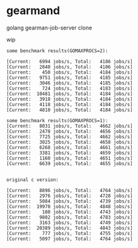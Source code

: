 gearmand
========

golang gearman-job-server clone

wip

	some benchmark results(GOMAXPROCS=2):

	[Current:   6994 jobs/s, Total:   4186 jobs/s]
	[Current:   2840 jobs/s, Total:   4186 jobs/s]
	[Current:    450 jobs/s, Total:   4184 jobs/s]
	[Current:   9751 jobs/s, Total:   4185 jobs/s]
	[Current:   3046 jobs/s, Total:   4185 jobs/s]
	[Current:    724 jobs/s, Total:   4183 jobs/s]
	[Current:  10481 jobs/s, Total:   4184 jobs/s]
	[Current:   3918 jobs/s, Total:   4184 jobs/s]
	[Current:   4118 jobs/s, Total:   4184 jobs/s]
	[Current:   4810 jobs/s, Total:   4184 jobs/s]
	
	some benchmark results(GOMAXPROCS=1):
	[Current:   8031 jobs/s, Total:   4662 jobs/s]
	[Current:   2478 jobs/s, Total:   4656 jobs/s]
	[Current:   7725 jobs/s, Total:   4662 jobs/s]
	[Current:   3025 jobs/s, Total:   4658 jobs/s]
	[Current:   6268 jobs/s, Total:   4661 jobs/s]
	[Current:   3381 jobs/s, Total:   4659 jobs/s]
	[Current:   1160 jobs/s, Total:   4651 jobs/s]
	[Current:   6639 jobs/s, Total:   4655 jobs/s]


	original c version:
	
	[Current:   8896 jobs/s, Total:   4764 jobs/s]
	[Current:   2976 jobs/s, Total:   4728 jobs/s]
	[Current:   5084 jobs/s, Total:   4739 jobs/s]
	[Current:  19970 jobs/s, Total:   4848 jobs/s]
	[Current:    180 jobs/s, Total:   4743 jobs/s]
	[Current:   9802 jobs/s, Total:   4783 jobs/s]
	[Current:   3163 jobs/s, Total:   4749 jobs/s]
	[Current:  20389 jobs/s, Total:   4843 jobs/s]
	[Current:    777 jobs/s, Total:   4755 jobs/s]
	[Current:   5097 jobs/s, Total:   4764 jobs/s]


